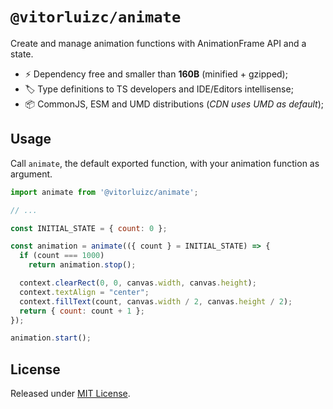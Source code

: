 # `@vitorluizc/animate`

Create and manage animation functions with AnimationFrame API and a state.

- :zap: Dependency free and smaller than **160B** (minified + gzipped);
- :label: Type definitions to TS developers and IDE/Editors intellisense;
- :package: CommonJS, ESM and UMD distributions (_CDN uses UMD as default_);

## Usage

Call `animate`, the default exported function, with your animation function as argument.

```js
import animate from '@vitorluizc/animate';

// ...

const INITIAL_STATE = { count: 0 };

const animation = animate(({ count } = INITIAL_STATE) => {
  if (count === 1000)
    return animation.stop();

  context.clearRect(0, 0, canvas.width, canvas.height);
  context.textAlign = "center";
  context.fillText(count, canvas.width / 2, canvas.height / 2);
  return { count: count + 1 };
});

animation.start();
```

## License

Released under [MIT License](./LICENSE).
